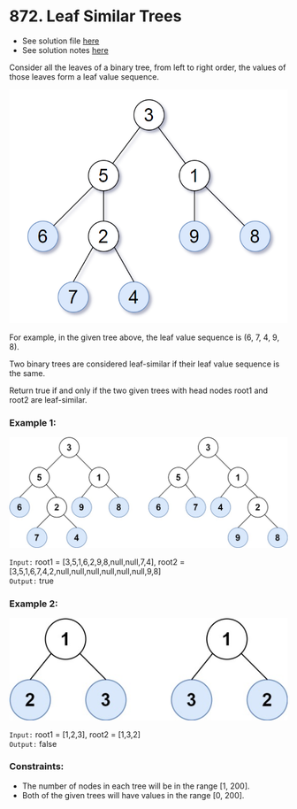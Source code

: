# 872. Leaf Similar Trees

- See solution file [here](./solution.cpp)
- See solution notes [here](./872.%20Leaf%20Similar%20Trees.pdf)

Consider all the leaves of a binary tree, from left to right order, the values of those
leaves form a leaf value sequence.

![Preview](./tree.png)

For example, in the given tree above, the leaf value sequence is (6, 7, 4, 9, 8).

Two binary trees are considered leaf-similar if their leaf value sequence is the same.

Return true if and only if the two given trees with head nodes root1 and root2 are leaf-similar.

### Example 1:

![Example 1](./leaf-similar-1.jpg)

`Input:` root1 = [3,5,1,6,2,9,8,null,null,7,4], root2 = [3,5,1,6,7,4,2,null,null,null,null,null,null,9,8]  
`Output:` true  

### Example 2:

![Example 2](./leaf-similar-2.jpg)

`Input:` root1 = [1,2,3], root2 = [1,3,2]  
`Output:` false  

### Constraints:

- The number of nodes in each tree will be in the range [1, 200].
- Both of the given trees will have values in the range [0, 200].